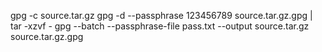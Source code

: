 gpg -c source.tar.gz
gpg -d --passphrase 123456789 source.tar.gz.gpg | tar -xzvf -
gpg --batch --passphrase-file pass.txt --output source.tar.gz source.tar.gz.gpg